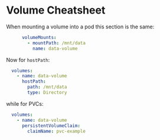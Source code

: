# Volume Cheatsheet

When mounting a volume into a pod this
section is the same:

```yaml
      volumeMounts:
        - mountPath: /mnt/data
          name: data-volume
```

Now for `hostPath`:

```yaml
  volumes:
    - name: data-volume
      hostPath:
        path: /mnt/data
        type: Directory
```

while for PVCs:

```yaml
  volumes:
    - name: data-volume
      persistentVolumeClaim:
        claimName: pvc-example
```

